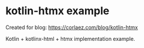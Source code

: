 # kotlin-htmx example

Created for blog: https://corlaez.com/blog/kotlin-htmx

Kotlin + kotlinx-html + htmx implementation example.
